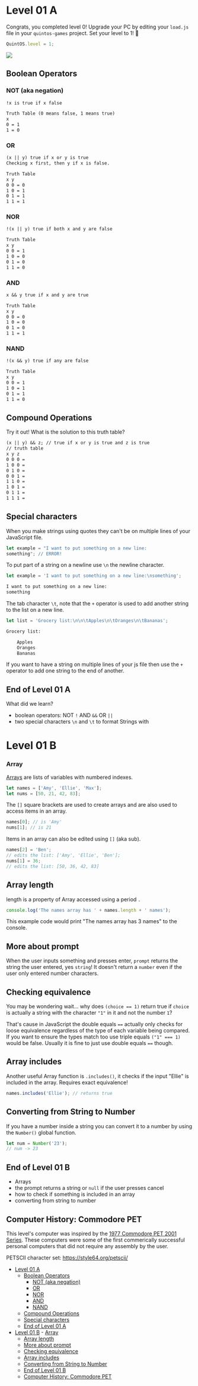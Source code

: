 # Level 01 A

Congrats, you completed level 0! Upgrade your PC by editing your `load.js` file in your `quintos-games` project. Set your level to 1! 🥳

```js
QuintOS.level = 1;
```

![](https://elasticbeanstalk-us-east-2-651921832906.s3.us-east-2.amazonaws.com/QuintOS/bootScreen1.jpg)

## Boolean Operators

### NOT (aka negation)

```txt
!x is true if x false

Truth Table (0 means false, 1 means true)
x
0 = 1
1 = 0
```

### OR

```txt
(x || y) true if x or y is true
Checking x first, then y if x is false.

Truth Table
x y
0 0 = 0
1 0 = 1
0 1 = 1
1 1 = 1
```

### NOR

```txt
!(x || y) true if both x and y are false

Truth Table
x y
0 0 = 1
1 0 = 0
0 1 = 0
1 1 = 0
```

### AND

```txt
x && y true if x and y are true

Truth Table
x y
0 0 = 0
1 0 = 0
0 1 = 0
1 1 = 1
```

### NAND

```txt
!(x && y) true if any are false

Truth Table
x y
0 0 = 1
1 0 = 1
0 1 = 1
1 1 = 0
```

## Compound Operations

Try it out! What is the solution to this truth table?

```txt
(x || y) && z; // true if x or y is true and z is true
// truth table
x y z
0 0 0 =
1 0 0 =
0 1 0 =
0 0 1 =
1 1 0 =
1 0 1 =
0 1 1 =
1 1 1 =
```

## Special characters

When you make strings using quotes they can't be on multiple lines of your JavaScript file.

```js
let example = "I want to put something on a new line:
something"; // ERROR!
```

To put part of a string on a newline use `\n` the newline character.

```js
let example = 'I want to put something on a new line:\nsomething';
```

```txt
I want to put something on a new line:
something
```

The tab character `\t`, note that the `+` operator is used to add another string to the list on a new line.

```js
let list = 'Grocery list:\n\n\tApples\n\tOranges\n\tBananas';
```

```txt
Grocery list:

	Apples
	Oranges
	Bananas
```

If you want to have a string on multiple lines of your js file then use the `+` operator to add one string to the end of another.

## End of Level 01 A

What did we learn?

- boolean operators: NOT `!` AND `&&` OR `||`
- two special characters `\n` and `\t` to format Strings with

# Level 01 B

### Array

[Arrays](https://developer.mozilla.org/en-US/docs/Web/JavaScript/Reference/Global_Objects/Array) are lists of variables with numbered indexes.

```js
let names = ['Amy', 'Ellie', 'Max'];
let nums = [50, 21, 42, 83];
```

The `[]` square brackets are used to create arrays and are also used to access items in an array.

```js
names[0]; // is 'Amy'
nums[1]; // is 21
```

Items in an array can also be edited using `[]` (aka sub).

```js
names[2] = 'Ben';
// edits the list: ['Amy', 'Ellie', 'Ben'];
nums[1] = 36;
// edits the list: [50, 36, 42, 83]
```

## Array length

length is a property of Array accessed using a period `.`

```js
console.log('The names array has ' + names.length + ' names');
```

This example code would print "The names array has 3 names" to the console.

## More about prompt

When the user inputs something and presses enter, `prompt` returns the string the user entered, yes `string`! It doesn't return a `number` even if the user only entered number characters.

## Checking equivalence

You may be wondering wait... why does `(choice == 1)` return true if `choice` is actually a string with the character `"1"` in it and not the number `1`?

That's cause in JavaScript the double equals `==` actually only checks for loose equivalence regardless of the type of each variable being compared. If you want to ensure the types match too use triple equals `("1" === 1)` would be false. Usually it is fine to just use double equals `==` though.

## Array includes

Another useful Array function is `.includes()`, it checks if the input "Ellie" is included in the array. Requires exact equivalence!

```js
names.includes('Ellie'); // returns true
```

## Converting from String to Number

If you have a number inside a string you can convert it to a number by using the `Number()` global function.

```js
let num = Number('23');
// num -> 23
```

## End of Level 01 B

- Arrays
- the prompt returns a string or `null` if the user presses cancel
- how to check if something is included in an array
- converting from string to number

## Computer History: Commodore PET

This level's computer was inspired by the [1977 Commodore PET 2001 Series](https://www.youtube.com/watch?v=eP9y_7it3ZM). These computers were some of the first commerically successful personal computers that did not require any assembly by the user.

PETSCII character set: <https://style64.org/petscii/>

- [Level 01 A](#level-01-a)
	- [Boolean Operators](#boolean-operators)
		- [NOT (aka negation)](#not-aka-negation)
		- [OR](#or)
		- [NOR](#nor)
		- [AND](#and)
		- [NAND](#nand)
	- [Compound Operations](#compound-operations)
	- [Special characters](#special-characters)
	- [End of Level 01 A](#end-of-level-01-a)
- [Level 01 B](#level-01-b)
		- [Array](#array)
	- [Array length](#array-length)
	- [More about prompt](#more-about-prompt)
	- [Checking equivalence](#checking-equivalence)
	- [Array includes](#array-includes)
	- [Converting from String to Number](#converting-from-string-to-number)
	- [End of Level 01 B](#end-of-level-01-b)
	- [Computer History: Commodore PET](#computer-history-commodore-pet)
